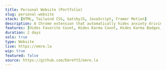 ```yaml
---
title: Personal Website (Portfolio)
slug: personal-website
stack: [HTML, Tailwind CSS, GatsbyJS, JavaScript, Framer Motion]
description: A Chrome extension that automatically hides anxiety driving EksiSozluk features.
features: [Hides Favorite Count, Hides Karma Count, Hides Karma Badges, Hides All Eksi Seyler References, Hides Pena Videos]
duration: 2 days
solo: true
type: Website
live: https://emre.la
wip: true
featured: false
source: https://github.com/EmreYYZ/emre.la
---
```

